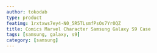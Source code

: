 ```yaml
---
author: tokodab
type: product
featimg: 1rxtxws7ey4-N0_5R5TLsmfPsOs7Yr0QZ
title: Comics Marvel Character Samsung Galaxy S9 Case
tags: [samsung, galaxy, s9]
category: [samsung]
---
```

